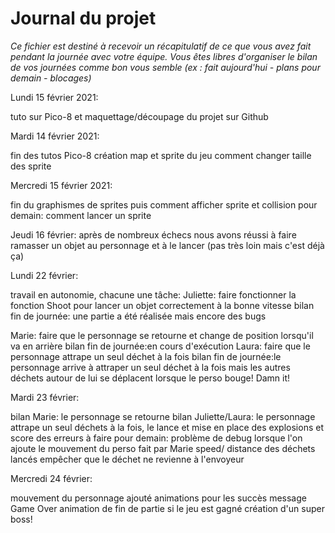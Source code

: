 # Journal du projet

*Ce fichier est destiné à recevoir un récapitulatif de ce que vous avez fait pendant la journée avec votre équipe. Vous êtes libres d'organiser le bilan de vos journées comme bon vous semble (ex : fait aujourd'hui - plans pour demain - blocages)*

Lundi 15 février 2021: 

 tuto sur Pico-8 et maquettage/découpage du projet sur Github

Mardi 14 février 2021: 

 fin des tutos Pico-8
 création map et sprite du jeu
 comment changer taille des sprite 

Mercredi 15 février 2021: 

fin du graphismes de sprites puis comment afficher sprite et collision
pour demain: comment lancer un sprite 

Jeudi 16 février: 
après de nombreux échecs nous avons réussi à faire ramasser un objet au personnage et à le lancer (pas très loin mais c'est déjà ça)

Lundi 22 février: 

travail en autonomie, chacune une tâche: 
Juliette: faire fonctionner la fonction Shoot pour lancer un objet correctement à la bonne vitesse
 bilan fin de journée: une partie a été réalisée mais encore des bugs

Marie: faire que le personnage se retourne et change de position lorsqu'il va en arrière
bilan fin de journée:en cours d'exécution
Laura: faire que le personnage attrape un seul déchet à la fois
bilan fin de journée:le personnage arrive à attraper un seul déchet à la fois mais les autres déchets autour de lui se déplacent lorsque le perso bouge! Damn it! 

Mardi 23 février: 

bilan Marie: le personnage se retourne
bilan Juliette/Laura: le personnage attrape un seul déchets à la fois, le lance et mise en place des explosions
et score des erreurs
à faire pour demain: problème de debug lorsque l'on ajoute le mouvement du perso fait par Marie
speed/ distance des déchets lancés
empêcher que le déchet ne revienne à l'envoyeur

Mercredi 24 février: 

mouvement du personnage ajouté
animations pour les succès 
message Game Over 
animation de fin de partie si le jeu est gagné
création d'un super boss! 

